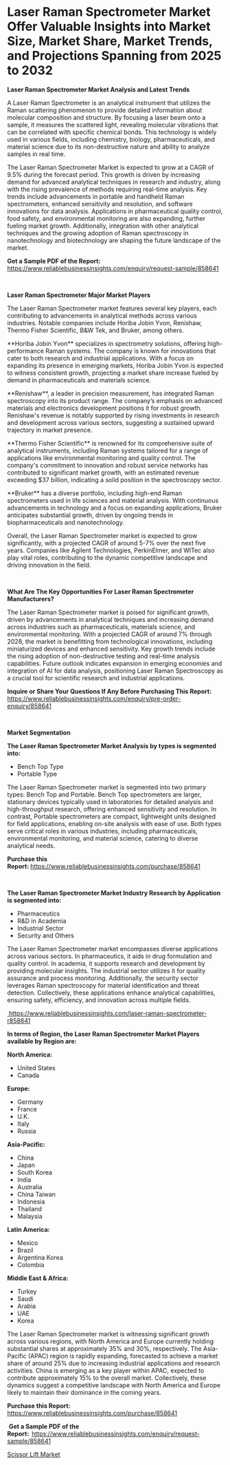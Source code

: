 <p><h1>Laser Raman Spectrometer Market Offer Valuable Insights into Market Size, Market Share, Market Trends, and Projections Spanning from 2025 to 2032</h1></p><p><strong>Laser Raman Spectrometer Market Analysis and Latest Trends</strong></p>
<p><p>A Laser Raman Spectrometer is an analytical instrument that utilizes the Raman scattering phenomenon to provide detailed information about molecular composition and structure. By focusing a laser beam onto a sample, it measures the scattered light, revealing molecular vibrations that can be correlated with specific chemical bonds. This technology is widely used in various fields, including chemistry, biology, pharmaceuticals, and material science due to its non-destructive nature and ability to analyze samples in real time.</p><p>The Laser Raman Spectrometer Market is expected to grow at a CAGR of 9.5% during the forecast period. This growth is driven by increasing demand for advanced analytical techniques in research and industry, along with the rising prevalence of methods requiring real-time analysis. Key trends include advancements in portable and handheld Raman spectrometers, enhanced sensitivity and resolution, and software innovations for data analysis. Applications in pharmaceutical quality control, food safety, and environmental monitoring are also expanding, further fueling market growth. Additionally, integration with other analytical techniques and the growing adoption of Raman spectroscopy in nanotechnology and biotechnology are shaping the future landscape of the market.</p></p>
<p><strong>Get a Sample PDF of the Report:&nbsp;</strong> <a href="https://www.reliablebusinessinsights.com/enquiry/request-sample/858641?utm_campaign=2475&utm_medium=2&utm_source=Github&utm_content=ia&utm_term=16022025&utm_id=laser-raman-spectrometer">https://www.reliablebusinessinsights.com/enquiry/request-sample/858641</a></p>
<p>&nbsp;</p>
<p><strong>Laser Raman Spectrometer Major Market Players</strong></p>
<p><p>The Laser Raman Spectrometer market features several key players, each contributing to advancements in analytical methods across various industries. Notable companies include Horiba Jobin Yvon, Renishaw, Thermo Fisher Scientific, B&W Tek, and Bruker, among others.</p><p>**Horiba Jobin Yvon** specializes in spectrometry solutions, offering high-performance Raman systems. The company is known for innovations that cater to both research and industrial applications. With a focus on expanding its presence in emerging markets, Horiba Jobin Yvon is expected to witness consistent growth, projecting a market share increase fueled by demand in pharmaceuticals and materials science.</p><p>**Renishaw**, a leader in precision measurement, has integrated Raman spectroscopy into its product range. The company’s emphasis on advanced materials and electronics development positions it for robust growth. Renishaw's revenue is notably supported by rising investments in research and development across various sectors, suggesting a sustained upward trajectory in market presence.</p><p>**Thermo Fisher Scientific** is renowned for its comprehensive suite of analytical instruments, including Raman systems tailored for a range of applications like environmental monitoring and quality control. The company's commitment to innovation and robust service networks has contributed to significant market growth, with an estimated revenue exceeding $37 billion, indicating a solid position in the spectroscopy sector.</p><p>**Bruker** has a diverse portfolio, including high-end Raman spectrometers used in life sciences and material analysis. With continuous advancements in technology and a focus on expanding applications, Bruker anticipates substantial growth, driven by ongoing trends in biopharmaceuticals and nanotechnology.</p><p>Overall, the Laser Raman Spectrometer market is expected to grow significantly, with a projected CAGR of around 5-7% over the next five years. Companies like Agilent Technologies, PerkinElmer, and WITec also play vital roles, contributing to the dynamic competitive landscape and driving innovation in the field.</p></p>
<p>&nbsp;</p>
<p><strong>What Are The Key Opportunities For Laser Raman Spectrometer Manufacturers?</strong></p>
<p><p>The Laser Raman Spectrometer market is poised for significant growth, driven by advancements in analytical techniques and increasing demand across industries such as pharmaceuticals, materials science, and environmental monitoring. With a projected CAGR of around 7% through 2028, the market is benefitting from technological innovations, including miniaturized devices and enhanced sensitivity. Key growth trends include the rising adoption of non-destructive testing and real-time analysis capabilities. Future outlook indicates expansion in emerging economies and integration of AI for data analysis, positioning Laser Raman Spectroscopy as a crucial tool for scientific research and industrial applications.</p></p>
<p><strong>Inquire or Share Your Questions If Any Before Purchasing This Report:</strong> <a href="https://www.reliablebusinessinsights.com/enquiry/pre-order-enquiry/858641?utm_campaign=2475&utm_medium=2&utm_source=Github&utm_content=ia&utm_term=16022025&utm_id=laser-raman-spectrometer">https://www.reliablebusinessinsights.com/enquiry/pre-order-enquiry/858641</a></p>
<p>&nbsp;</p>
<p><strong>Market Segmentation</strong></p>
<p><strong>The Laser Raman Spectrometer Market Analysis by types is segmented into:</strong></p>
<p><ul><li>Bench Top Type</li><li>Portable Type</li></ul></p>
<p><p>The Laser Raman Spectrometer market is segmented into two primary types: Bench Top and Portable. Bench Top spectrometers are larger, stationary devices typically used in laboratories for detailed analysis and high-throughput research, offering enhanced sensitivity and resolution. In contrast, Portable spectrometers are compact, lightweight units designed for field applications, enabling on-site analysis with ease of use. Both types serve critical roles in various industries, including pharmaceuticals, environmental monitoring, and material science, catering to diverse analytical needs.</p></p>
<p><strong>Purchase this Report:&nbsp;</strong><a href="https://www.reliablebusinessinsights.com/purchase/858641?utm_campaign=2475&utm_medium=2&utm_source=Github&utm_content=ia&utm_term=16022025&utm_id=laser-raman-spectrometer">https://www.reliablebusinessinsights.com/purchase/858641</a></p>
<p>&nbsp;</p>
<p><strong>The Laser Raman Spectrometer Market Industry Research by Application is segmented into:</strong></p>
<p><ul><li>Pharmaceutics</li><li>R&D in Academia</li><li>Industrial Sector</li><li>Security and Others</li></ul></p>
<p><p>The Laser Raman Spectrometer market encompasses diverse applications across various sectors. In pharmaceutics, it aids in drug formulation and quality control. In academia, it supports research and development by providing molecular insights. The industrial sector utilizes it for quality assurance and process monitoring. Additionally, the security sector leverages Raman spectroscopy for material identification and threat detection. Collectively, these applications enhance analytical capabilities, ensuring safety, efficiency, and innovation across multiple fields.</p></p>
<p><a href="https://www.reliablebusinessinsights.com/laser-raman-spectrometer-r858641?utm_campaign=2475&utm_medium=2&utm_source=Github&utm_content=ia&utm_term=16022025&utm_id=laser-raman-spectrometer">&nbsp;https://www.reliablebusinessinsights.com/laser-raman-spectrometer-r858641</a></p>
<p><strong>In terms of Region, the Laser Raman Spectrometer Market Players available by Region are:</strong></p>
<p>
    <p> <strong> North America: </strong>
        <ul>
            <li>United States</li>
            <li>Canada</li>
        </ul>
        </p> 
    <p> <strong> Europe: </strong>
        <ul>
            <li>Germany</li>
            <li>France</li>
            <li>U.K.</li>
            <li>Italy</li>
            <li>Russia</li>
        </ul>
        </p> 
    <p> <strong> Asia-Pacific: </strong>
        <ul>
            <li>China</li>
            <li>Japan</li>
            <li>South Korea</li>
            <li>India</li>
            <li>Australia</li>
            <li>China Taiwan</li>
            <li>Indonesia</li>
            <li>Thailand</li>
            <li>Malaysia</li>
        </ul>
        </p> 
    <p> <strong> Latin America: </strong>
        <ul>
            <li>Mexico</li>
            <li>Brazil</li>
            <li>Argentina Korea</li>
            <li>Colombia</li>
        </ul>
        </p> 
    <p> <strong> Middle East & Africa: </strong>
        <ul>
            <li>Turkey</li>
            <li>Saudi</li>
            <li>Arabia</li>
            <li>UAE</li>
            <li>Korea</li>
        </ul>
    </p>
    </p>
<p><p>The Laser Raman Spectrometer market is witnessing significant growth across various regions, with North America and Europe currently holding substantial shares at approximately 35% and 30%, respectively. The Asia-Pacific (APAC) region is rapidly expanding, forecasted to achieve a market share of around 25% due to increasing industrial applications and research activities. China is emerging as a key player within APAC, expected to contribute approximately 15% to the overall market. Collectively, these dynamics suggest a competitive landscape with North America and Europe likely to maintain their dominance in the coming years.</p></p>
<p><strong>Purchase this Report: </strong><a href="https://www.reliablebusinessinsights.com/purchase/858641?utm_campaign=2475&utm_medium=2&utm_source=Github&utm_content=ia&utm_term=16022025&utm_id=laser-raman-spectrometer">https://www.reliablebusinessinsights.com/purchase/858641</a></p>
<p>&nbsp;<strong>Get a Sample PDF of the Report:&nbsp;&nbsp;</strong><a href="https://www.reliablebusinessinsights.com/enquiry/request-sample/858641?utm_campaign=2475&utm_medium=2&utm_source=Github&utm_content=ia&utm_term=16022025&utm_id=laser-raman-spectrometer">https://www.reliablebusinessinsights.com/enquiry/request-sample/858641</a></p>
<p><strong></strong></p>
<p><p><a href="https://github.com/bogganbillie6969/Market-Research-Report-List-1/blob/main/scissor-lift-market.md?utm_campaign=2475&utm_medium=2&utm_source=Github&utm_content=ia&utm_term=16022025&utm_id=laser-raman-spectrometer">Scissor Lift Market</a></p></p>